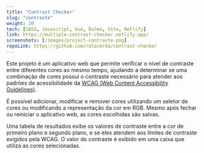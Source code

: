 ```yaml
---
title: "Contrast Checker"
slug: "contraste"
weight: 20
tech: [SASS, Javascript, Vue, Bulma, Vite, Netlify]
link: https://multiple-contrast-checker.netlify.app/
screenshots: [/images/project-contraste.png]
repoLink: https://github.com/ralacerda/contrast-checker
---
```


Este projeto é um aplicativo web que permite verificar o nível de contraste entre diferentes cores ao mesmo tempo, ajudando a determinar se uma combinação de cores possui o contraste necessário para atender aos padrões de acessibilidade da [WCAG (Web Content Accessibility Guidelines)](https://webaim.org/articles/contrast/).

É possível adicionar, modificar e remover cores utilizando um seletor de cores ou modificando a representação da cor em RGB. Mesmo após fechar ou reiniciar o aplicativo web, as cores escolhidas são salvas.

Uma tabela de resultados exibe os valores de contraste entre a cor de primeiro plano e segundo plano, e se eles atendem aos limites de contraste exigidos pela WCAG. O valor do contraste é exibido em uma caixa que utiliza as cores selecionadas.
